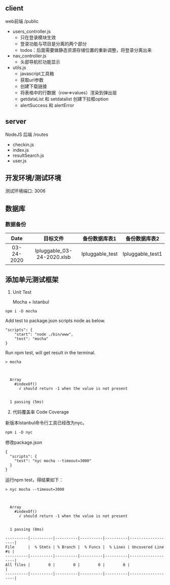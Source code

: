 ## client

web前端 /public

- users_controller.js
  - 只在登录模块生效
  - 登录功能与项目是分离的两个部分
  - todos：后面需要做静态资源存储位置的重新调整，将登录分离出来
- nav_controller.js
  - 头部导航栏功能显示
- utils.js
  - javascript工具箱
  - 获取url参数
  - 创建下载链接
  - 将表格中的行数据（row=>values）渲染到弹出层
  - getdataList 和 setdatalist 创建下拉框option
  - alertSuccess 和 alertError


## server

NodeJS 后端 /routes

- checkin.js
- index.js
- resultSearch.js
- user.js


## 开发环境/测试环境
测试环境端口: 3006

## 数据库

### 数据备份 

|Date |目标文件 |备份数据库表1 |备份数据库表2 |
|:----:|:-----:|:-----:|:-----:|
|03-24-2020|Ipluggable_03-24-2020.xlsb |Ipluggable_test|Ipluggable_test1|




## 添加单元测试框架
1. Unit Test
   
   Mocha + Istanbul

```
npm i -D mocha

```

Add test to package.json scripts node as below.

```
"scripts": {
    "start": "node ./bin/www",
    "test": "mocha"
}
```

Run npm test, will get result in the terminal.

```
> mocha



  Array
    #indexOf()
      √ should return -1 when the value is not present


  1 passing (5ms)
```

2. 代码覆盖率 Code Coverage

新版本Istanbul命令行工具已经改为nyc。

```
npm i -D nyc
```

修改package.json

```
{
  "scripts": {
    "test": "nyc mocha --timeout=3000"
  }
}
```

运行npm test，得结果如下：

```
> nyc mocha --timeout=3000



  Array
    #indexOf()
      √ should return -1 when the value is not present


  1 passing (8ms)

----------|----------|----------|----------|----------|-------------------|
File      |  % Stmts | % Branch |  % Funcs |  % Lines | Uncovered Line #s |
----------|----------|----------|----------|----------|-------------------|
All files |        0 |        0 |        0 |        0 |                   |
----------|----------|----------|----------|----------|-------------------|

```

